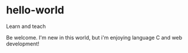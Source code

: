 # hello-world
Learn and teach 

Be welcome. I'm new in this world, but i'm enjoying language C and web development!
